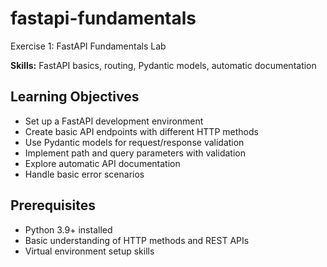 # fastapi-fundamentals
Exercise 1: FastAPI Fundamentals Lab

**Skills:** FastAPI basics, routing, Pydantic models, automatic documentation  

## Learning Objectives
- Set up a FastAPI development environment
- Create basic API endpoints with different HTTP methods
- Use Pydantic models for request/response validation
- Implement path and query parameters with validation
- Explore automatic API documentation
- Handle basic error scenarios

## Prerequisites

- Python 3.9+ installed
- Basic understanding of HTTP methods and REST APIs
- Virtual environment setup skills

